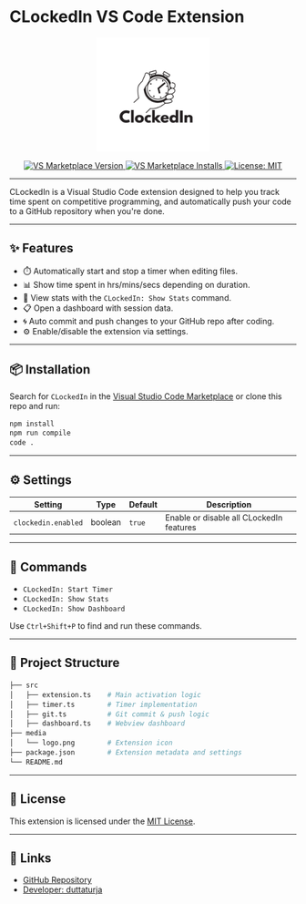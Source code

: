 # CLockedIn VS Code Extension

<p align="center">
  <img src="https://github.com/duttaturja/clockedin-dev/blob/master/media/logo.png" width="200" alt="CLockedIn Logo" />
</p>

<p align="center">
  <a href="https://marketplace.visualstudio.com/items?itemName=duttaturja.clockedin-dev">
    <img src="https://img.shields.io/visual-studio-marketplace/v/duttaturja.clockedin-dev?label=VS%20Marketplace&style=for-the-badge" alt="VS Marketplace Version" />
  </a>
  <a href="https://marketplace.visualstudio.com/items?itemName=duttaturja.clockedin-dev">
    <img src="https://img.shields.io/visual-studio-marketplace/i/duttaturja.clockedin-dev?label=Installs&style=for-the-badge" alt="VS Marketplace Installs" />
  </a>
  <a href="https://github.com/duttaturja/clockedin-dev/blob/main/LICENSE">
    <img src="https://img.shields.io/github/license/duttaturja/clockedin-dev?style=for-the-badge" alt="License: MIT" />
  </a>
</p>

---

CLockedIn is a Visual Studio Code extension designed to help you track time spent on competitive programming, and automatically push your code to a GitHub repository when you're done.

---

## ✨ Features
- ⏱️ Automatically start and stop a timer when editing files.
- 📊 Show time spent in hrs/mins/secs depending on duration.
- 🔢 View stats with the `CLockedIn: Show Stats` command.
- 📋 Open a dashboard with session data.
- 🌀 Auto commit and push changes to your GitHub repo after coding.
- ⚙️ Enable/disable the extension via settings.

---

## 📦 Installation
Search for `CLockedIn` in the [Visual Studio Code Marketplace](https://marketplace.visualstudio.com/items?itemName=duttaturja.clockedin-dev) or clone this repo and run:

```bash
npm install
npm run compile
code .
```

---

## ⚙️ Settings
| Setting | Type | Default | Description |
|--------|------|---------|-------------|
| `clockedin.enabled` | boolean | `true` | Enable or disable all CLockedIn features |

---

## 🧪 Commands
- `CLockedIn: Start Timer`
- `CLockedIn: Show Stats`
- `CLockedIn: Show Dashboard`

Use `Ctrl+Shift+P` to find and run these commands.

---

## 📁 Project Structure
```bash
├── src
│   ├── extension.ts    # Main activation logic
│   ├── timer.ts        # Timer implementation
│   ├── git.ts          # Git commit & push logic
│   ├── dashboard.ts    # Webview dashboard
├── media
│   └── logo.png        # Extension icon
├── package.json        # Extension metadata and settings
└── README.md
```

---

## 📄 License
This extension is licensed under the [MIT License](https://github.com/duttaturja/clockedin-dev/blob/main/LICENSE).

---

## 🔗 Links
- [GitHub Repository](https://github.com/duttaturja/clockedin-dev)
- [Developer: duttaturja](https://github.com/duttaturja)

